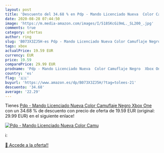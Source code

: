 ```yaml
---
layout: post
title: 'Descuento del 34.68 % en Pdp - Mando Licenciado Nueva  Color Camu'
date: 2020-08-28 07:44:50
image: 'https://m.media-amazon.com/images/I/518SKcGi9mL._SL200_.jpg'
comments: true
category: ofertas
author: ring
slug: 'B073X3ZJ5H-es Pdp - Mando Licenciado Nueva Color Camuflaje Negro Xbox One'
tags: xbox
actualPrice: 19.59 EUR
currency: EUR
price: 19.59
comparePrice: 29.99 EUR
prodname: 'Pdp - Mando Licenciado Nueva  Color Camuflaje Negro  Xbox One '
country: 'es'
flag: '🇪🇸'
buyurl: 'https://www.amazon.es/dp/B073X3ZJ5H/?tag=tolees-21'
descuento: '34.68'
average: '22.29'
---
```


Tienes [Pdp - Mando Licenciado Nueva  Color Camuflaje Negro  Xbox One ](https://www.amazon.es/dp/B073X3ZJ5H/?tag=tolees-21) con un 34.68 % de descuento con precio de oferta de 19.59 EUR (original: 29.99 EUR) en el siguiente enlace!

[![Pdp - Mando Licenciado Nueva  Color Camu](https://m.media-amazon.com/images/I/518SKcGi9mL._SL200_.jpg)](https://www.amazon.es/dp/B073X3ZJ5H/?tag=tolees-21)

ℹ️:


[🛒 Accede a la oferta!!](https://www.amazon.es/dp/B073X3ZJ5H/?tag=tolees-21)
